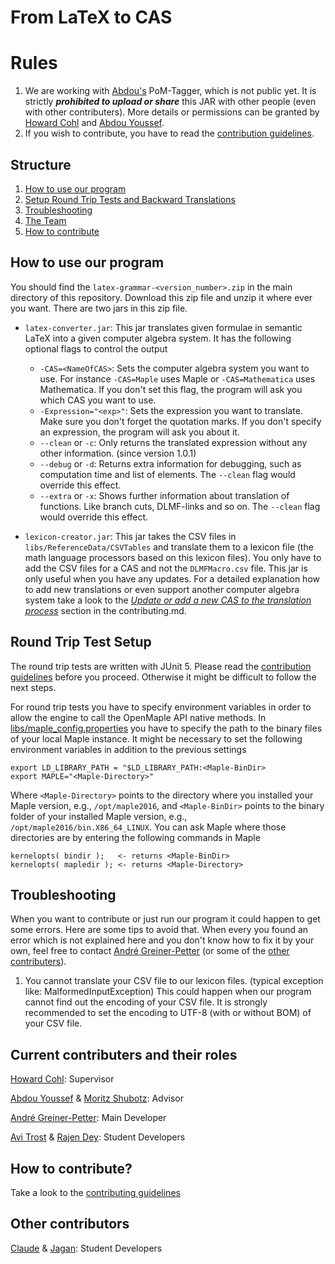 # From LaTeX to CAS

# Rules
1. We are working with [Abdou's](https://github.com/abdouyoussef) PoM-Tagger, which is not public yet. It is strictly **_prohibited to upload or share_**  this JAR with other people (even with other contributers). More details or permissions can be granted by [Howard Cohl](https://github.com/HowardCohl) and [Abdou Youssef](https://github.com/abdouyoussef).
2. If you wish to contribute, you have to read the [contribution guidelines](CONTRIBUTING.md).

## Structure
1. [How to use our program](#howTo)
2. [Setup Round Trip Tests and Backward Translations](#roundtrip)
3. [Troubleshooting](#troubleshooting)
4. [The Team](#contributers)
5. [How to contribute](https://github.com/TU-Berlin/latex-grammar/edit/master/CONTRIBUTING.md)

## How to use our program<a name="howTo"></a>
You should find the `latex-grammar-<version_number>.zip` in the main directory of this repository.
Download this zip file and unzip it where ever you want.
There are two jars in this zip file.

* `latex-converter.jar`: This jar translates given formulae in semantic LaTeX into a given computer algebra system. It has the following optional flags to control the output
    * `-CAS=<NameOfCAS>`: Sets the computer algebra system you want to use. For instance `-CAS=Maple` uses Maple or `-CAS=Mathematica` uses Mathematica. If you don't set this flag, the program will ask you which CAS you want to use.
    * `-Expression="<exp>"`: Sets the expression you want to translate. Make sure you don't forget the quotation marks. If you don't specify an expression, the program will ask you about it.
    * `--clean` or `-c`: Only returns the translated expression without any other information. (since version 1.0.1)
    * `--debug` or `-d`: Returns extra information for debugging, such as computation time and list of elements. The `--clean` flag would override this effect.
    * `--extra` or `-x`: Shows further information about translation of functions. Like branch cuts, DLMF-links and so on. The `--clean` flag would override this effect.

* `lexicon-creator.jar`: This jar takes the CSV files in `libs/ReferenceData/CSVTables` and translate them to a lexicon file (the math language processors based on this lexicon files). You only have to add the CSV files for a CAS and not the `DLMFMacro.csv` file. This jar is only useful when you have any updates. For a detailed explanation how to add new translations or even support another computer algebra system take a look to the _[Update or add a new CAS to the translation process](https://github.com/TU-Berlin/latex-grammar/edit/master/CONTRIBUTING.md#howToUpdate)_ section in the contributing.md.

## Round Trip Test Setup<a name="roundtrip"></a>

The round trip tests are written with JUnit 5. Please read the [contribution guidelines](CONTRIBUTING.md) before you proceed. Otherwise it might be difficult to follow the next steps.

For round trip tests you have to specify environment variables in order to allow the engine to call the OpenMaple API native methods. 
In [libs/maple_config.properties](libs/maple_config.properties) you have to specify the path to the binary files of your local Maple instance.
It might be necessary to set the following environment variables in addition to the previous settings
```
export LD_LIBRARY_PATH = "$LD_LIBRARY_PATH:<Maple-BinDir>
export MAPLE="<Maple-Directory>"
```
Where `<Maple-Directory>` points to the directory where you installed your Maple version, e.g., `/opt/maple2016`, and `<Maple-BinDir>` points to the binary folder of your installed Maple version, e.g., `/opt/maple2016/bin.X86_64_LINUX`.
You can ask Maple where those directories are by entering the following commands in Maple
```
kernelopts( bindir );   <- returns <Maple-BinDir>
kernelopts( mapledir ); <- returns <Maple-Directory>
```

## Troubleshooting<a name="troubleshooting"></a>
When you want to contribute or just run our program it could happen to get some errors. Here are some tips to avoid that. When every you found an error which is not explained here and you don't know how to fix it by your own, feel free to contact [André Greiner-Petter](https://github.com/AndreG-P) (or some of the [other contributers](#contributers)).

1. You cannot translate your CSV file to our lexicon files. (typical exception like: MalformedInputException)
This could happen when our program cannot find out the encoding of your CSV file. It is strongly recommended to set the encoding to UTF-8 (with or without BOM) of your CSV file.

## Current contributers and their roles<a name="contributers"></a>

[Howard Cohl](https://github.com/HowardCohl): Supervisor

[Abdou Youssef](https://github.com/abdouyoussef) & [Moritz Shubotz](https://github.com/physikerwelt): Advisor

[André Greiner-Petter](https://github.com/AndreG-P): Main Developer

[Avi Trost](https://github.com/avitrost) & [Rajen Dey](https://github.com/Nejiv): Student Developers

## How to contribute?
Take a look to the [contributing guidelines](https://github.com/TU-Berlin/latex-grammar/edit/master/CONTRIBUTING.md)

## Other contributors
[Claude](https://github.com/ClaudeZou) & [Jagan](https://github.com/notjagan): Student Developers

